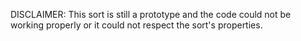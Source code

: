 DISCLAIMER: This sort is still a prototype and the code could not be working properly or it could not respect the sort's properties.
